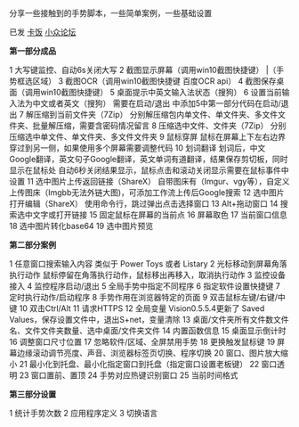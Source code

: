 分享一些接触到的手势脚本，一些简单案例，一些基础设置

已发 [卡饭](https://bbs.kafan.cn/thread-2208325-1-1.html) [小众论坛](https://meta.appinn.net/t/topic/29815)

**第一部分成品**

1 大写键监控、自动6s关闭大写
2 截图显示屏幕（调用win10截图快捷键） |（手势框选区域）
3 截图OCR（调用win10截图快捷键 百度OCR api）
4 截图保存桌面（调用win10截图快捷键）
5 桌面提示中英文输入法状态（搜狗）
6 设置当前输入法为中文或者英文（搜狗）
   需要在启动/退出 中添加5中第一部分代码在启动/退出
7 解压缩到当前文件夹（7Zip）
   分别解压缩包内单文件、单文件夹、多文件文件夹、批量解压缩，需要含密码情况留言
8 压缩选中文件、文件夹（7Zip）
   分别压缩选中单文件、单文件夹、多文件文件夹
9 鼠标穿屏
   鼠标在屏幕上下左右边界穿过到另一侧，如果使用多个屏幕需要调整代码
10 划词翻译
    划词后，中文Google翻译，英文句子Google翻译，英文单词有道翻译，结果保存剪切板，同时显示在鼠标处
    自动6秒关闭结果显示，鼠标点击和滚动关闭显示需要在鼠标事件中设置
11 选中图片上传返回链接（ShareX）
    自带图床有（Imgur、vgy等），自定义上传图床（Imgbb无法外链大图)，可添加工作流上传后Google搜索
12 选中图片打开编辑（ShareX）
    使用命令行，跳过弹出点击选择窗口
13 Alt+拖动窗口
14 搜索选中文字或打开链接
15 固定鼠标在屏幕的当前点
16 屏幕取色
17 当前窗口信息
18 选中图片转化base64
19 选中图片预览

**第二部分案例**

1 任意窗口搜索输入内容
   类似于 Power Toys 或者 Listary
2 光标移动到屏幕角落执行动作
   鼠标停留在角落执行动作，鼠标移出再移入，取消执行动作
3 监控设备接入
4 监控程序启动/退出
5 全局手势中指定不同程序
6 指定软件设置快捷键
7 定时执行动作/启动程序
8 手势作用在浏览器特定的页面
9 双击鼠标左键/右键/中键
10 双击Ctrl/Alt
11 请求HTTPS
12 全局变量
    Vision0.5.5.4更新了 Saved Values，保存设置文件中，退出S+net，变量清除
13 桌面/文件夹所有文件数文件名、文件文件夹数量、选中桌面/文件夹文件
14 内置函数信息
15 桌面显示倒计时
16 调整窗口尺寸位置
17 忽略软件/区域、全屏禁用手势
18 更换触发鼠标键
19 屏幕边缘滚动调节亮度、声音、浏览器标签页切换、程序切换
20 窗口、图片放大缩小
21 最小化到托盘、最小化指定窗口到托盘（指定窗口设置老板键）
22 窗口透明
23 窗口置前、置顶
24 手势对应热键识别窗口
25 当前时间格式

**第三部分设置**

1 统计手势次数
2 应用程序定义
3 切换语言
